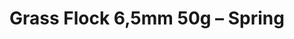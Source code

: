 ---
layout: product
title: "Grass Flock 6,5mm 50g – Spring"
price: "800" 
desc: "Statička trava"
img_path: "/assets/img/MSC61.webp"
brand: "ModelScene"
available: true
special_offer: true
new: false
soon: false
cat: "080000"
subcat: "080300"
subsubcat: "0N/A"
sifra: "MSC61"
popular: false
spec: false
---